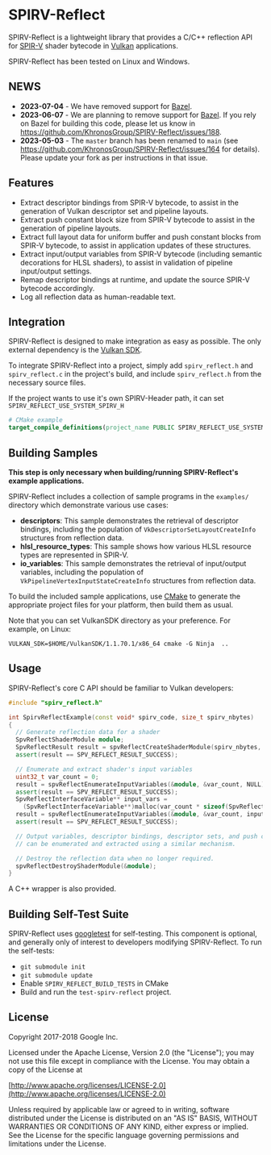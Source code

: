# SPIRV-Reflect

SPIRV-Reflect is a lightweight library that provides a C/C++ reflection API for
[SPIR-V](https://www.khronos.org/spir/) shader bytecode in
[Vulkan](https://www.khronos.org/vulkan/) applications.

SPIRV-Reflect has been tested on Linux and Windows.

## NEWS

- **2023-07-04** -  We have removed support for
  [Bazel](https://bazel.build).
- **2023-06-07** -  We are planning to remove support for
  [Bazel](https://bazel.build/).  If you rely on Bazel for
  building this code, please let us know in
  https://github.com/KhronosGroup/SPIRV-Reflect/issues/188.
- **2023-05-03** -  The `master` branch has been renamed to `main` (see
  https://github.com/KhronosGroup/SPIRV-Reflect/issues/164 for
  details).  Please update your fork as per instructions in that
  issue.

## Features

- Extract descriptor bindings from SPIR-V bytecode, to assist in the generation of
  Vulkan descriptor set and pipeline layouts.
- Extract push constant block size from SPIR-V bytecode to assist in the generation
  of pipeline layouts.
- Extract full layout data for uniform buffer and push constant blocks from SPIR-V
  bytecode, to assist in application updates of these structures.
- Extract input/output variables from SPIR-V bytecode (including semantic decorations
  for HLSL shaders), to assist in validation of pipeline input/output settings.
- Remap descriptor bindings at runtime, and update the source SPIR-V bytecode
  accordingly.
- Log all reflection data as human-readable text.

## Integration

SPIRV-Reflect is designed to make integration as easy as possible. The only
external dependency is the [Vulkan SDK](https://vulkan.lunarg.com/sdk/home).

To integrate SPIRV-Reflect into a project, simply add `spirv_reflect.h` and
`spirv_reflect.c` in the project's build, and include `spirv_reflect.h` from
the necessary source files.

If the project wants to use it's own SPIRV-Header path, it can set `SPIRV_REFLECT_USE_SYSTEM_SPIRV_H`

```cmake
# CMake example
target_compile_definitions(project_name PUBLIC SPIRV_REFLECT_USE_SYSTEM_SPIRV_H)
```

## Building Samples

**This step is only necessary when building/running SPIRV-Reflect's example applications.**

SPIRV-Reflect includes a collection of sample programs in the `examples/` directory which
demonstrate various use cases:

- **descriptors**: This sample demonstrates the retrieval of descriptor bindings, including
  the population of `VkDescriptorSetLayoutCreateInfo` structures from reflection data.
- **hlsl_resource_types**: This sample shows how various HLSL resource types are represented
  in SPIR-V.
- **io_variables**: This sample demonstrates the retrieval of input/output variables, including
  the population of `VkPipelineVertexInputStateCreateInfo` structures from reflection data.

To build the included sample applications, use [CMake](https://cmake.org/) to generate the
appropriate project files for your platform, then build them as usual.

Note that you can set VulkanSDK directory as your preference. For example, on Linux:
```
VULKAN_SDK=$HOME/VulkanSDK/1.1.70.1/x86_64 cmake -G Ninja  ..
```


## Usage

SPIRV-Reflect's core C API should be familiar to Vulkan developers:

```c++
#include "spirv_reflect.h"

int SpirvReflectExample(const void* spirv_code, size_t spirv_nbytes)
{
  // Generate reflection data for a shader
  SpvReflectShaderModule module;
  SpvReflectResult result = spvReflectCreateShaderModule(spirv_nbytes, spirv_code, &module);
  assert(result == SPV_REFLECT_RESULT_SUCCESS);

  // Enumerate and extract shader's input variables
  uint32_t var_count = 0;
  result = spvReflectEnumerateInputVariables(&module, &var_count, NULL);
  assert(result == SPV_REFLECT_RESULT_SUCCESS);
  SpvReflectInterfaceVariable** input_vars =
    (SpvReflectInterfaceVariable**)malloc(var_count * sizeof(SpvReflectInterfaceVariable*));
  result = spvReflectEnumerateInputVariables(&module, &var_count, input_vars);
  assert(result == SPV_REFLECT_RESULT_SUCCESS);

  // Output variables, descriptor bindings, descriptor sets, and push constants
  // can be enumerated and extracted using a similar mechanism.

  // Destroy the reflection data when no longer required.
  spvReflectDestroyShaderModule(&module);
}
```

A C++ wrapper is also provided.

## Building Self-Test Suite

SPIRV-Reflect uses [googletest](https://github.com/google/googletest) for self-testing.
This component is optional, and generally only of interest to developers modifying SPIRV-Reflect.
To run the self-tests:

- `git submodule init`
- `git submodule update`
- Enable `SPIRV_REFLECT_BUILD_TESTS` in CMake
- Build and run the `test-spirv-reflect` project.

## License

Copyright 2017-2018 Google Inc.

Licensed under the Apache License, Version 2.0 (the "License");
you may not use this file except in compliance with the License.
You may obtain a copy of the License at

[http://www.apache.org/licenses/LICENSE-2.0](http://www.apache.org/licenses/LICENSE-2.0)

Unless required by applicable law or agreed to in writing, software
distributed under the License is distributed on an "AS IS" BASIS,
WITHOUT WARRANTIES OR CONDITIONS OF ANY KIND, either express or implied.
See the License for the specific language governing permissions and
limitations under the License.
